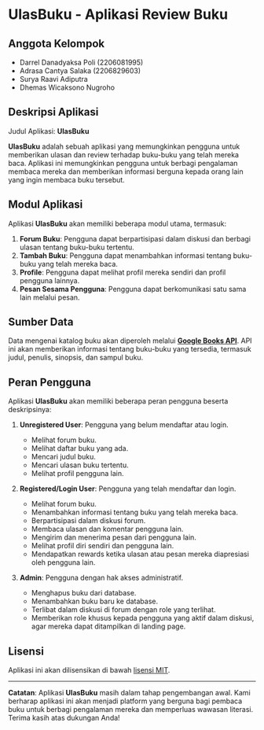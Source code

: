 # UlasBuku - Aplikasi Review Buku

## Anggota Kelompok
- Darrel Danadyaksa Poli (2206081995)
- Adrasa Cantya Salaka (2206829603)
- Surya Raavi Adiputra
- Dhemas Wicaksono Nugroho

## Deskripsi Aplikasi
Judul Aplikasi: **UlasBuku**

**UlasBuku** adalah sebuah aplikasi yang memungkinkan pengguna untuk memberikan ulasan dan review terhadap buku-buku yang telah mereka baca. Aplikasi ini memungkinkan pengguna untuk berbagi pengalaman membaca mereka dan memberikan informasi berguna kepada orang lain yang ingin membaca buku tersebut. 

## Modul Aplikasi
Aplikasi **UlasBuku** akan memiliki beberapa modul utama, termasuk:
1. **Forum Buku**: Pengguna dapat berpartisipasi dalam diskusi dan berbagi ulasan tentang buku-buku tertentu.
2. **Tambah Buku**: Pengguna dapat menambahkan informasi tentang buku-buku yang telah mereka baca.
3. **Profile**: Pengguna dapat melihat profil mereka sendiri dan profil pengguna lainnya.
4. **Pesan Sesama Pengguna**: Pengguna dapat berkomunikasi satu sama lain melalui pesan.
   
## Sumber Data
Data mengenai katalog buku akan diperoleh melalui [**Google Books API**](developers.google.com/). API ini akan memberikan informasi tentang buku-buku yang tersedia, termasuk judul, penulis, sinopsis, dan sampul buku.

## Peran Pengguna
Aplikasi **UlasBuku** akan memiliki beberapa peran pengguna beserta deskripsinya:

1. **Unregistered User**: Pengguna yang belum mendaftar atau login.
   - Melihat forum buku.
   - Melihat daftar buku yang ada.
   - Mencari judul buku.
   - Mencari ulasan buku tertentu.
   - Melihat profil pengguna lain.

2. **Registered/Login User**: Pengguna yang telah mendaftar dan login.
   - Melihat forum buku.
   - Menambahkan informasi tentang buku yang telah mereka baca.
   - Berpartisipasi dalam diskusi forum.
   - Membaca ulasan dan komentar pengguna lain.
   - Mengirim dan menerima pesan dari pengguna lain.
   - Melihat profil diri sendiri dan pengguna lain.
   - Mendapatkan rewards ketika ulasan atau pesan mereka diapresiasi oleh pengguna lain.

3. **Admin**: Pengguna dengan hak akses administratif.
   - Menghapus buku dari database.
   - Menambahkan buku baru ke database.
   - Terlibat dalam diskusi di forum dengan role yang terlihat.
   - Memberikan role khusus kepada pengguna yang aktif dalam diskusi, agar mereka dapat ditampilkan di landing page.

## Lisensi
Aplikasi ini akan dilisensikan di bawah [lisensi MIT](LICENSE).

---

**Catatan**: Aplikasi **UlasBuku** masih dalam tahap pengembangan awal. Kami berharap aplikasi ini akan menjadi platform yang berguna bagi pembaca buku untuk berbagi pengalaman mereka dan memperluas wawasan literasi. Terima kasih atas dukungan Anda!
